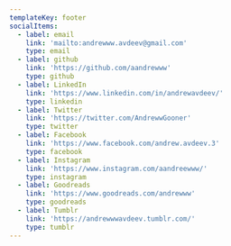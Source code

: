 ```yaml
---
templateKey: footer
socialItems:
  - label: email
    link: 'mailto:andrewww.avdeev@gmail.com'
    type: email
  - label: github
    link: 'https://github.com/aandrewww'
    type: github
  - label: LinkedIn
    link: 'https://www.linkedin.com/in/andrewavdeev/'
    type: linkedin
  - label: Twitter
    link: 'https://twitter.com/AndrewwGooner'
    type: twitter
  - label: Facebook
    link: 'https://www.facebook.com/andrew.avdeev.3'
    type: facebook
  - label: Instagram
    link: 'https://www.instagram.com/aandreewww/'
    type: instagram
  - label: Goodreads
    link: 'https://www.goodreads.com/andrewww'
    type: goodreads
  - label: Tumblr
    link: 'https://andrewwwavdeev.tumblr.com/'
    type: tumblr
---
```


